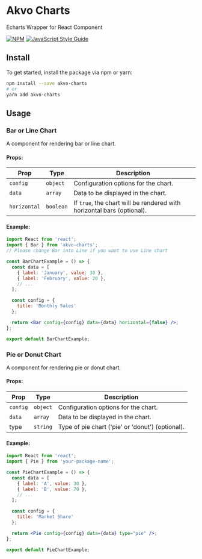 # Akvo Charts

Echarts Wrapper for React Component

[![NPM](https://img.shields.io/npm/v/akvo-charts.svg)](https://www.npmjs.com/package/akvo-charts) [![JavaScript Style Guide](https://img.shields.io/badge/code_style-standard-brightgreen.svg)](https://standardjs.com)

## Install

To get started, install the package via npm or yarn:

```bash
npm install --save akvo-charts
# or
yarn add akvo-charts
```

## Usage

### Bar or Line Chart
A component for rendering bar or line chart.

#### Props:

| Prop	| Type |	Description |
|-------|------|--------------|
| `config` | `object` |	Configuration options for the chart. |
| `data` |	`array` |	Data to be displayed in the chart. |
| `horizontal` |	`boolean`	| If `true`, the chart will be rendered with horizontal bars (optional). |

#### Example:

```jsx
import React from 'react';
import { Bar } from 'akvo-charts';
// Please change Bar into Line if you want to use Line chart

const BarChartExample = () => {
  const data = [
    { label: 'January', value: 30 },
    { label: 'February', value: 20 },
    // ...
  ];

  const config = {
    title: 'Monthly Sales'
  };

  return <Bar config={config} data={data} horizontal={false} />;
};

export default BarChartExample;
```

### Pie or Donut Chart
A component for rendering pie or donut chart.

#### Props:

| Prop	| Type |	Description |
|-------|------|--------------|
| `config` | `object` |	Configuration options for the chart. |
| `data` |	`array` |	Data to be displayed in the chart. |
| type |	`string`	| Type of pie chart ('pie' or 'donut') (optional). |

#### Example:

```jsx
import React from 'react';
import { Pie } from 'your-package-name';

const PieChartExample = () => {
  const data = [
    { label: 'A', value: 30 },
    { label: 'B', value: 70 },
    // ...
  ];

  const config = {
    title: 'Market Share'
  };

  return <Pie config={config} data={data} type="pie" />;
};

export default PieChartExample;
```